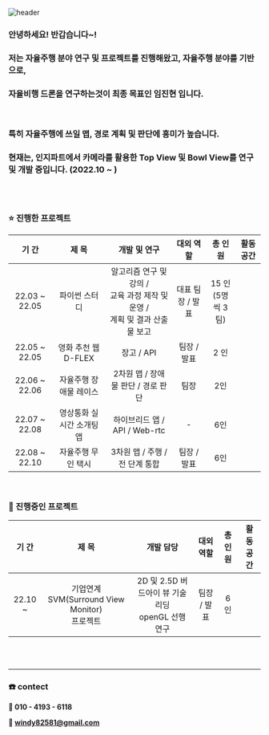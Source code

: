 ![header](https://capsule-render.vercel.app/api?type=rect&color=auto&height=130&section=header&text=welcome%20to%20진현's%20연구실&fontSize=50)



### 안녕하세요! 반갑습니다~! 

### 저는 자율주행 분야 연구 및 프로젝트를 진행해왔고, 자율주행 분야를 기반으로,

### **자율비행 드론을 연구하는것이 최종 목표**인 **임진현** 입니다. 

<br>

### 특히 **자율주행에 쓰일 맵, 경로 계획 및 판단**에 흥미가 높습니다. 

### 현재는, **인지파트에서 카메라를 활용한 Top View 및 Bowl View를 연구 및 개발 중**입니다. (2022.10 ~ )

<br>

<br>

### :star: 진행한 프로젝트

|     기 간     |           제 목           |                         개발 및 연구                         |    대외 역할     |        총 인원         | 활동 공간 |
| :-----------: | :-----------------------: | :----------------------------------------------------------: | :--------------: | :--------------------: | :-------: |
| 22.03 ~ 22.05 |       파이썬 스터디       | 알고리즘 연구 및 강의 / <br />교육 과정 제작 및 운영 / <br />계획 및 결과 산출물 보고 | 대표 팀장 / 발표 | 15 인<br />(5명씩 3팀) |           |
| 22.05 ~ 22.05 |    영화 추천 웹 D-FLEX    |                          장고 / API                          |   팀장 / 발표    |          2 인          |           |
| 22.06 ~ 22.06 |  자율주행 장애물 레이스   |              2차원 맵 / 장애물 판단 / 경로 판단              |       팀장       |          2인           |           |
| 22.07 ~ 22.08 | 영상통화 실시간 소개팅 앱 |                하이브리드 앱 / API / Web-rtc                 |        -         |          6인           |           |
| 22.08 ~ 22.10 |    자율주행 무인 택시     |                3차원 맵 / 주행 / 전 단계 통합                |   팀장 / 발표    |          6인           |           |

<br>

### :rocket: 진행중인 프로젝트

|  기 간  |                       제 목                        |                        개발 담당                        |  대외 역할  | 총 인원 | 활동 공간 |
| :-----: | :------------------------------------------------: | :-----------------------------------------------------: | :---------: | :-----: | :-------: |
| 22.10 ~ | 기업연계 SVM(Surround View Monitor) <br />프로젝트 | 2D 및 2.5D 버드아이 뷰 기술 리딩<br /> openGL 선행 연구 | 팀장 / 발표 |   6인   |           |

<br>

<br>

---

### :phone: contect

**:car: 010 - 4193 - 6118**

**:email: windy82581@gmail.com**

